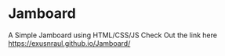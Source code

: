 # Jamboard
A Simple Jamboard using HTML/CSS/JS
Check Out the link here https://exusnraul.github.io/Jamboard/
